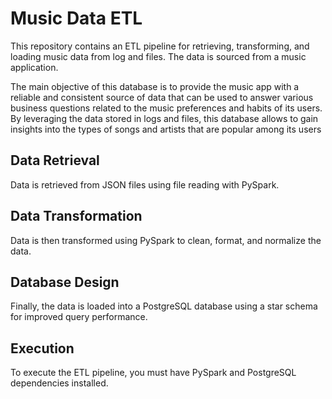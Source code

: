 # Music Data ETL

This repository contains an ETL pipeline for retrieving, transforming, and loading music data from log and files. The data is sourced from a music application. 

The main objective of this database is to provide the music app with a reliable and consistent source of data that can be used to answer various business questions related to the music preferences and habits of its users. By leveraging the data stored in logs and files, this database allows to gain insights into the types of songs and artists that are popular among its users 

## Data Retrieval
Data is retrieved from JSON files using file reading with PySpark.

## Data Transformation
Data is then transformed using PySpark to clean, format, and normalize the data.

## Database Design
Finally, the data is loaded into a PostgreSQL database using a star schema for improved query performance.

## Execution 
To execute the ETL pipeline, you must have PySpark and PostgreSQL dependencies installed.

